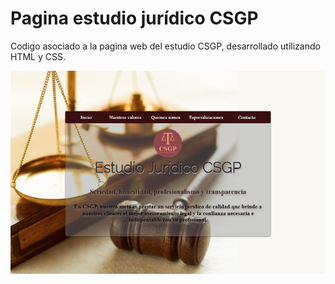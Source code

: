 # Pagina estudio jurídico CSGP

Codigo asociado a la pagina web del estudio CSGP, desarrollado utilizando HTML y CSS.

![asd](estudioCSGP/imagenes/vista/inicio.png)